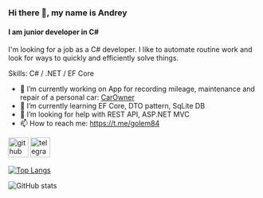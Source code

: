 ### Hi there 👋, my name is Andrey
#### I am junior developer in C#
I'm looking for a job as a C# developer.
I like to automate routine work and look for ways to quickly and efficiently solve things.

Skills: С# / .NET / EF Core

- 🔭 I’m currently working on App for recording mileage, maintenance and repair of a personal car: [CarOwner](https://github.com/golem84/CarOwner)
- 🌱 I’m currently learning EF Core, DTO pattern, SqLite DB 
- 🤔 I’m looking for help with REST API, ASP.NET MVC 
- 📫 How to reach me: https://t.me/golem84 


[<img src='https://cdn.jsdelivr.net/npm/simple-icons@3.0.1/icons/github.svg' alt='github' height='40'>](https://github.com/golem84)  [<img src='https://cdn.jsdelivr.net/npm/simple-icons@3.0.1/icons/telegram.svg' alt='telegram' height='40'>](https://t.me/golem84)  

[![Top Langs](https://github-readme-stats.vercel.app/api/top-langs/?username=golem84)](https://github.com/anuraghazra/github-readme-stats)

![GitHub stats](https://github-readme-stats.vercel.app/api?username=golem84&show_icons=true)
